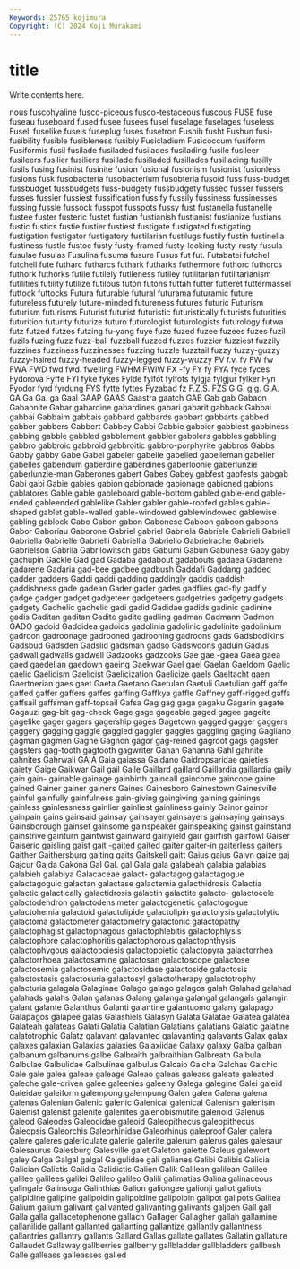```yaml
---
Keywords: 25765 kojimura
Copyright: (C) 2024 Koji Murakami
---
```


# title

Write contents here.



nous fuscohyaline fusco-piceous fusco-testaceous fuscous FUSE fuse fuseau fuseboard fused
fusee fusees fusel fuselage fuselages fuseless Fuseli fuselike fusels fuseplug
fuses fusetron Fushih fusht Fushun fusi- fusibility fusible fusibleness fusibly
Fusicladium Fusicoccum fusiform Fusiformis fusil fusilade fusiladed fusilades fusilading fusile
fusileer fusileers fusilier fusiliers fusillade fusilladed fusillades fusillading fusilly fusils
fusing fusinist fusinite fusion fusional fusionism fusionist fusionless fusions fusk
fusobacteria fusobacterium fusobteria fusoid fuss fuss-budget fussbudget fussbudgets fuss-budgety fussbudgety
fussed fusser fussers fusses fussier fussiest fussification fussify fussily fussiness
fussinesses fussing fussle fussock fusspot fusspots fussy fust fustanella fustanelle
fustee fuster fusteric fustet fustian fustianish fustianist fustianize fustians fustic
fustics fustie fustier fustiest fustigate fustigated fustigating fustigation fustigator fustigatory
fustilarian fustilugs fustily fustin fustinella fustiness fustle fustoc fusty fusty-framed
fusty-looking fusty-rusty fusula fusulae fusulas Fusulina fusuma fusure Fusus fut
fut. Futabatei futchel futchell fute futharc futharcs futhark futharks futhermore
futhorc futhorcs futhork futhorks futile futilely futileness futiley futilitarian futilitarianism
futilities futility futilize futilous futon futons futtah futter futteret futtermassel
futtock futtocks Futura futurable futural futurama futuramic future futureless futurely
future-minded futureness futures futuric Futurism futurism futurisms Futurist futurist futuristic
futuristically futurists futurities futurition futurity futurize futuro futurologist futurologists futurology
futwa futz futzed futzes futzing fu-yang fuye fuze fuzed fuzee
fuzees fuzes fuzil fuzils fuzing fuzz fuzz-ball fuzzball fuzzed fuzzes
fuzzier fuzziest fuzzily fuzzines fuzziness fuzzinesses fuzzing fuzzle fuzztail fuzzy
fuzzy-guzzy fuzzy-haired fuzzy-headed fuzzy-legged fuzzy-wuzzy FV f.v. fv FW fw
FWA FWD fwd fwd. fwelling FWHM FWIW FX -fy FY
fy FYA fyce fyces Fydorova Fyffe FYI fyke fykes Fylde
fylfot fylfots fylgja fylgjur fylker Fyn Fyodor fyrd fyrdung FYS
fytte fyttes Fyzabad fz F.Z.S. FZS G G. g g.
G.A. GA Ga Ga. ga Gaal GAAP GAAS Gaastra gaatch
GAB Gab gab Gabaon Gabaonite Gabar gabardine gabardines gabari gabarit
gabback Gabbai gabbai Gabbaim gabbais gabbard gabbards gabbart gabbarts gabbed
gabber gabbers Gabbert Gabbey Gabbi Gabbie gabbier gabbiest gabbiness gabbing
gabble gabbled gabblement gabbler gabblers gabbles gabbling gabbro gabbroic gabbroid
gabbroitic gabbro-porphyrite gabbros Gabbs Gabby gabby Gabe Gabel gabeler gabelle
gabelled gabelleman gabeller gabelles gabendum gaberdine gaberdines gaberloonie gaberlunzie gaberlunzie-man
Gaberones gabert Gabes Gabey gabfest gabfests gabgab Gabi gabi Gabie
gabies gabion gabionade gabionage gabioned gabions gablatores Gable gable gableboard
gable-bottom gabled gable-end gable-ended gableended gablelike Gabler gabler gable-roofed gables
gable-shaped gablet gable-walled gable-windowed gablewindowed gablewise gabling gablock Gabo Gabon
gabon Gabonese Gaboon gaboon gaboons Gabor Gaboriau Gaborone Gabriel gabriel
Gabriela Gabriele Gabrieli Gabriell Gabriella Gabrielle Gabrielli Gabriellia Gabriello Gabrielrache
Gabriels Gabrielson Gabrila Gabrilowitsch gabs Gabumi Gabun Gabunese Gaby gaby
gachupin Gackle Gad gad Gadaba gadabout gadabouts gadaea Gadarene gadarene
Gadaria gad-bee gadbee gadbush Gaddafi Gaddang gadded gadder gadders Gaddi
gaddi gadding gaddingly gaddis gaddish gaddishness gade gadean Gader gader
gades gadflies gad-fly gadfly gadge gadger gadget gadgeteer gadgeteers gadgetries
gadgetry gadgets gadgety Gadhelic gadhelic gadi gadid Gadidae gadids gadinic
gadinine gadis Gaditan gaditan Gadite gadite gadling gadman Gadmann Gadmon
GADO gadoid Gadoidea gadoids gadolinia gadolinic gadolinite gadolinium gadroon gadroonage
gadrooned gadrooning gadroons gads Gadsbodikins Gadsbud Gadsden Gadslid gadsman gadso
Gadswoons gaduin Gadus gadwall gadwalls gadwell Gadzooks gadzooks Gae gae
-gaea Gaea gaea gaed gaedelian gaedown gaeing Gaekwar Gael gael
Gaelan Gaeldom Gaelic gaelic Gaelicism Gaelicist Gaelicization Gaelicize gaels Gaeltacht
gaen Gaertnerian gaes gaet Gaeta Gaetano Gaetulan Gaetuli Gaetulian gaff
gaffe gaffed gaffer gaffers gaffes gaffing Gaffkya gaffle Gaffney gaff-rigged
gaffs gaffsail gaffsman gaff-topsail Gafsa Gag gag gaga gagaku Gagarin
gagate Gagauzi gag-bit gag-check Gage gage gageable gaged gagee gageite
gagelike gager gagers gagership gages Gagetown gagged gagger gaggers gaggery
gagging gaggle gaggled gaggler gaggles gaggling gaging Gagliano gagman gagmen
Gagne Gagnon gagor gag-reined gagroot gags gagster gagsters gag-tooth gagtooth
gagwriter Gahan Gahanna Gahl gahnite gahnites Gahrwali GAIA Gaia gaiassa
Gaidano Gaidropsaridae gaieties gaiety Gaige Gaikwar Gail gail Gaile Gaillard
gaillard Gaillardia gaillardia gaily gain gain- gainable gainage gainbirth gaincall
gaincome gaincope gaine gained Gainer gainer gainers Gaines Gainesboro Gainestown
Gainesville gainful gainfully gainfulness gain-giving gaingiving gaining gainings gainless gainlessness
gainlier gainliest gainliness gainly Gainor gainor gainpain gains gainsaid gainsay
gainsayer gainsayers gainsaying gainsays Gainsborough gainset gainsome gainspeaker gainspeaking gainst
gainstand gainstrive gainturn gaintwist gainward gainyield gair gairfish gairfowl Gaiser
Gaiseric gaisling gaist gait -gaited gaited gaiter gaiter-in gaiterless gaiters
Gaither Gaithersburg gaiting gaits Gaitskell gaitt Gaius gaius Gaivn gaize
gaj Gajcur Gajda Gakona Gal Gal. gal Gala gala galabeah
galabia galabias galabieh galabiya Galacaceae galact- galactagog galactagogue galactagoguic galactan
galactase galactemia galacthidrosis Galactia galactic galactically galactidrosis galactin galactite galacto-
galactocele galactodendron galactodensimeter galactogenetic galactogogue galactohemia galactoid galactolipide galactolipin galactolysis
galactolytic galactoma galactometer galactometry galactonic galactopathy galactophagist galactophagous galactophlebitis galactophlysis
galactophore galactophoritis galactophorous galactophthysis galactophygous galactopoiesis galactopoietic galactopyra galactorrhea galactorrhoea
galactosamine galactosan galactoscope galactose galactosemia galactosemic galactosidase galactoside galactosis galactostasis
galactosuria galactosyl galactotherapy galactotrophy galacturia galagala Galaginae Galago galago galagos
galah Galahad galahad galahads galahs Galan galanas Galang galanga galangal
galangals galangin galant galante Galanthus Galanti galantine galantuomo galany galapago
Galapagos galapee galas Galashiels Galasyn Galata Galatae Galatea galatea Galateah
galateas Galati Galatia Galatian Galatians galatians Galatic galatine galatotrophic Galatz
galavant galavanted galavanting galavants Galax galax galaxes galaxian Galaxias galaxies
Galaxiidae Galaxy galaxy Galba galban galbanum galbanums galbe Galbraith galbraithian
Galbreath Galbula Galbulae Galbulidae Galbulinae galbulus Galcaio Galcha Galchas Galchic
Gale gale galea galeae galeage Galeao galeas galeass galeate galeated
galeche gale-driven galee galeenies galeeny Galega galegine Galei galeid Galeidae
galeiform galempong galempung Galen galen Galena galena galenas Galenian Galenic
galenic Galenical galenical Galenism galenism Galenist galenist galenite galenites galenobismutite
galenoid Galenus galeod Galeodes Galeodidae galeoid Galeopithecus galeopithecus Galeopsis Galeorchis
Galeorhinidae Galeorhinus galeproof Galer galera galere galeres galericulate galerie galerite
galerum galerus gales galesaur Galesaurus Galesburg Galesville galet Galeton galette
Galeus galewort galey Galga Galgal galgal Galgulidae gali galianes Galibi
Galibis Galicia Galician Galictis Galidia Galidictis Galien Galik Galilean galilean
Galilee galilee galilees galilei Galileo galileo Galili galimatias Galina galinaceous
galingale Galinsoga Galinthias Galion galiongee galionji galiot galiots galipidine galipine
galipoidin galipoidine galipoipin galipot galipots Galitea Galium galium galivant galivanted
galivanting galivants galjoen Gall gall Galla galla gallacetophenone gallach Gallager
Gallagher gallah gallamine gallanilide gallant gallanted gallanting gallantize gallantly gallantness
gallantries gallantry gallants Gallard Gallas gallate gallates Gallatin gallature Gallaudet
Gallaway gallberries gallberry gallbladder gallbladders gallbush Galle galleass galleasses galled
